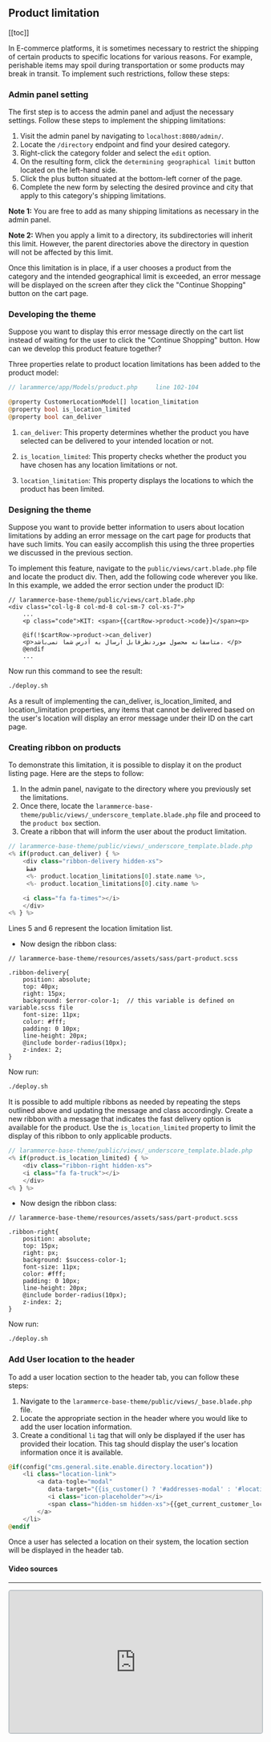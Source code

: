 ## Product limitation 

[[toc]]

In E-commerce platforms, it is sometimes necessary to restrict the shipping of certain products to specific locations for various reasons. For example, perishable items may spoil during transportation or some products may break in transit. To implement such restrictions, follow these steps:

### Admin panel setting

The first step is to access the admin panel and adjust the necessary settings. Follow these steps to implement the shipping limitations:

1. Visit the admin panel by navigating to `localhost:8080/admin/`.
2. Locate the `/directory` endpoint and find your desired category.
3. Right-click the category folder and select the `edit` option.
4. On the resulting form, click the `determining geographical limit` button located on the left-hand side.
5. Click the plus button situated at the bottom-left corner of the page.
6. Complete the new form by selecting the desired province and city that apply to this category's shipping limitations.

**Note 1:** You are free to add as many shipping limitations as necessary in the admin panel.

**Note 2:** When you apply a limit to a directory, its subdirectories will inherit this limit. However, the parent directories above the directory in question will not be affected by this limit.

Once this limitation is in place, if a user chooses a product from the category and the intended geographical limit is exceeded, an error message will be displayed on the screen after they click the "Continue Shopping" button on the cart page.


### Developing the theme 

Suppose you want to display this error message directly on the cart list instead of waiting for the user to click the "Continue Shopping" button. How can we develop this product feature together?

Three properties relate to product location limitations has been added to the product model:

```php
// larammerce/app/Models/product.php     line 102-104

@property CustomerLocationModel[] location_limitation
@property bool is_location_limited
@property bool can_deliver

```

1. `can_deliver`: This property determines whether the product you have selected can be delivered to your intended location or not.

2. `is_location_limited`: This property checks whether the product you have chosen has any location limitations or not.

3. `location_limitation`: This property displays the locations to which the product has been limited.



### Designing the theme

Suppose you want to provide better information to users about location limitations by adding an error message on the cart page for products that have such limits. You can easily accomplish this using the three properties we discussed in the previous section.

To implement this feature, navigate to the `public/views/cart.blade.php` file and locate the product div. Then, add the following code wherever you like. In this example, we added the error section under the product ID:

```php{6-8}
// larammerce-base-theme/public/views/cart.blade.php
<div class="col-lg-8 col-md-8 col-sm-7 col-xs-7">
    ...
    <p class="code">KIT: <span>{{cartRow->product->code}}</span><p>

    @if(!$cartRow->product->can_deliver)
    <p>متاسفانه محصول موردنظرقابل ارسال به آدرس شما نمی‌باشد. </p>
    @endif
    ...
```

Now run this command to see the result:
```bash
./deploy.sh
```
As a result of implementing the can_deliver, is_location_limited, and location_limitation properties, any items that cannot be delivered based on the user's location will display an error message under their ID on the cart page.

### Creating ribbon on products

To demonstrate this limitation, it is possible to display it on the product listing page. 
Here are the steps to follow: 

1. In the admin panel, navigate to the directory where you previously set the limitations. 
2. Once there, locate the `larammerce-base-theme/public/views/_underscore_template.blade.php` file and proceed to the `product box` section. 
3. Create a ribbon that will inform the user about the product limitation.


```php 
// larammerce-base-theme/public/views/_underscore_template.blade.php
<% if(product.can_deliver) { %>
    <div class="ribbon-delivery hidden-xs"> 
     فقط 
     <%- product.location_limitations[0].state.name %>,
     <%- product.location_limitations[0].city.name %>

    <i class="fa fa-times"></i>
    </div>
<% } %>
```
Lines 5 and 6 represent the location limitation list.

- Now design the ribbon class:

```stylus
// larammerce-base-theme/resources/assets/sass/part-product.scss

.ribbon-delivery{
    position: absolute;
    top: 40px;
    right: 15px;
    background: $error-color-1;  // this variable is defined on variable.scss file
    font-size: 11px;
    color: #fff;
    padding: 0 10px;
    line-height: 20px;
    @include border-radius(10px);
    z-index: 2;
}
```

Now run:
```bash
./deploy.sh
```

It is possible to add multiple ribbons as needed by repeating the steps outlined above and updating the message and class accordingly.
Create a new ribbon with a message that indicates the fast delivery option is available for the product. Use the `is_location_limited` property to limit the display of this ribbon to only applicable products.

```php
// larammerce-base-theme/public/views/_underscore_template.blade.php
<% if(product.is_location_limited) { %>
    <div class="ribbon-right hidden-xs"> 
    <i class="fa fa-truck"></i>
    </div>
<% } %>
```
- Now design the ribbon class:

```stylus
// larammerce-base-theme/resources/assets/sass/part-product.scss

.ribbon-right{
    position: absolute;
    top: 15px;
    right: px;
    background: $success-color-1;  
    font-size: 11px;
    color: #fff;
    padding: 0 10px;
    line-height: 20px;
    @include border-radius(10px);
    z-index: 2;
}
```
Now run:
```bash
./deploy.sh
```

### Add User location to the header

To add a user location section to the header tab, you can follow these steps: 

1. Navigate to the `larammerce-base-theme/public/views/_base.blade.php` file.
2. Locate the appropriate section in the header where you would like to add the user location information.
3. Create a conditional `li` tag that will only be displayed if the user has provided their location. This tag should display the user's location information once it is available.


```php
@if(config("cms.general.site.enable.directory.location"))
    <li class="location-link">
        <a data-togle="modal"
           data-target="{{is_customer() ? '#addresses-modal' : '#location-modal' }}">
           <i class="icon-placeholder"></i>
           <span class="hidden-sm hidden-xs">{{get_current_customer_location_title()}}></span>
        </a>
    </li>
@endif
```
Once a user has selected a location on their system, the location section will be displayed in the header tab.

#### Video sources
___

<div style="position:relative; padding-bottom:56.25%; padding-top:0; height:0;">
  <iframe src="https://www.aparat.com/video/video/embed/videohash/XvG5B/vt/frame" frameborder="0" style="position:absolute; top:0; left:0; width:100%; height:100%; border: 2px solid #bdc3c7; border-radius: 5px; opacity: 1;" allowfullscreen="true"></iframe>
</div>



